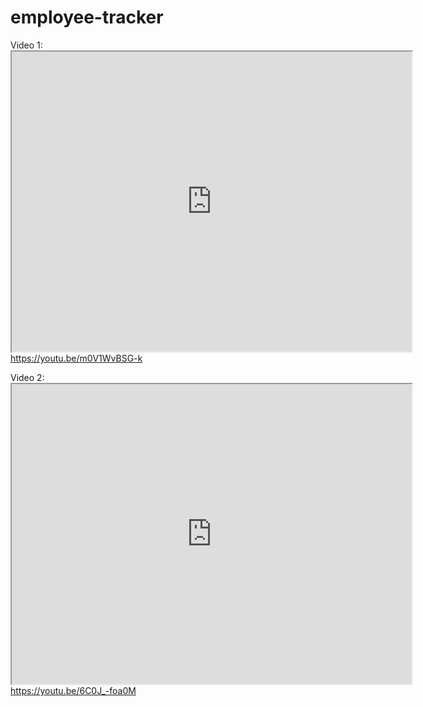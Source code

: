 # employee-tracker

Video 1: <iframe src="https://drive.google.com/file/d/10Ntdgd9-Xc2MZkvYG1RePdGfUif_FJ0j/preview" width="640" height="480"></iframe>
https://youtu.be/m0V1WvBSG-k

Video 2: <iframe src="https://drive.google.com/file/d/1b6mrEByGcLHiTG6_NSnGGd7F2NRuWOTg/preview" width="640" height="480"></iframe>
https://youtu.be/6C0J_-foa0M
